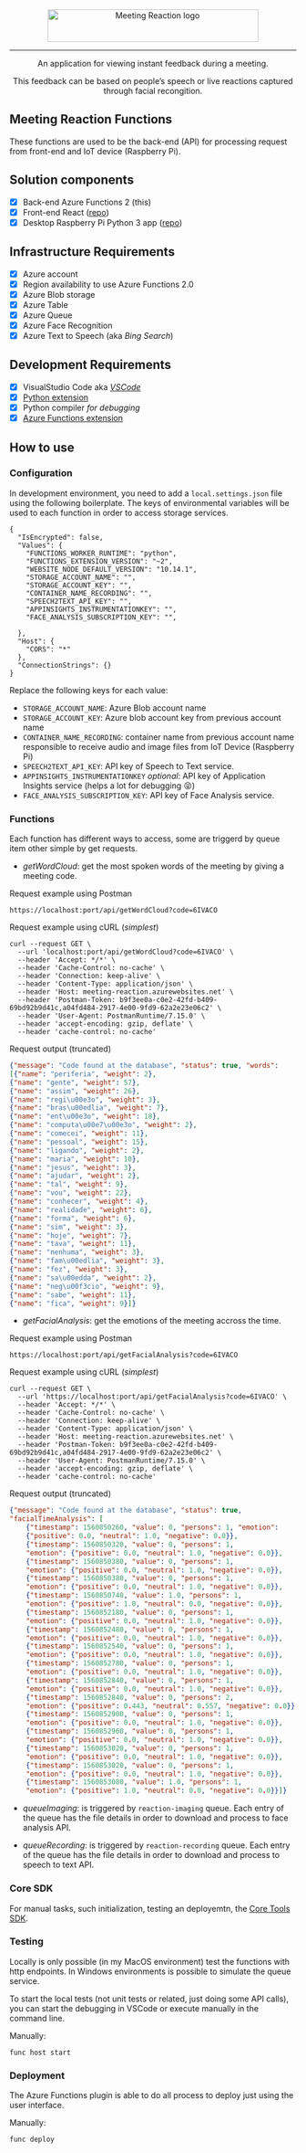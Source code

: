 <div align="center">
  <img src="images/logo_meeting_reaction.png" alt="Meeting Reaction logo" width="370" height="57" />

  ---
  An application for viewing instant feedback during a meeting.

  This feedback can be based on people’s speech or live reactions captured through facial recongition.
</div>


## Meeting Reaction Functions

These functions are used to be the back-end (API) for processing request from front-end and IoT device (Raspberry Pi).

## Solution components

- [x] Back-end Azure Functions 2 (this)
- [x] Front-end React ([repo](https://github.com/BeyondLabsEY/meeting-reaction-web))
- [x] Desktop Raspberry Pi Python 3 app ([repo](https://github.com/BeyondLabsEY/meeting-reaction-rasp))

## Infrastructure Requirements

- [x] Azure account
- [x] Region availability to use Azure Functions 2.0
- [x] Azure Blob storage
- [x] Azure Table
- [x] Azure Queue
- [x] Azure Face Recognition
- [x] Azure Text to Speech (aka _Bing Search_)
  
## Development Requirements

- [x] VisualStudio Code aka [_VSCode_](https://code.visualstudio.com/)
- [x] [Python extension](https://marketplace.visualstudio.com/items?itemName=ms-python.python)
- [x] Python compiler _for debugging_
- [x] [Azure Functions extension](https://marketplace.visualstudio.com/items?itemName=ms-azuretools.vscode-azurefunctions)

## How to use

### Configuration

In development environment, you need to add a ```local.settings.json``` file using the following boilerplate. The keys of environmental variables will be used to each function in order to access storage services.

```
{
  "IsEncrypted": false,
  "Values": {
    "FUNCTIONS_WORKER_RUNTIME": "python",
    "FUNCTIONS_EXTENSION_VERSION": "~2",
    "WEBSITE_NODE_DEFAULT_VERSION": "10.14.1",
    "STORAGE_ACCOUNT_NAME": "",
    "STORAGE_ACCOUNT_KEY": "",
    "CONTAINER_NAME_RECORDING": "",
    "SPEECH2TEXT_API_KEY": "",
    "APPINSIGHTS_INSTRUMENTATIONKEY": "",
    "FACE_ANALYSIS_SUBSCRIPTION_KEY": "",

  },
  "Host": {
    "CORS": "*"
  },
  "ConnectionStrings": {}
}
```

Replace the following keys for each value:

- ```STORAGE_ACCOUNT_NAME```: Azure Blob account name
- ```STORAGE_ACCOUNT_KEY```: Azure blob account key from previous account name
- ```CONTAINER_NAME_RECORDING```: container name from previous account name responsible to receive audio and image files from IoT Device (Raspberry Pi)
- ```SPEECH2TEXT_API_KEY```: API key of Speech to Text service.
- ```APPINSIGHTS_INSTRUMENTATIONKEY``` _optional_: API key of Application Insights service (helps a lot for debugging 😝)
- ```FACE_ANALYSIS_SUBSCRIPTION_KEY```: API key of Face Analysis service.

### Functions

Each function has different ways to access, some are triggerd by queue item other simple by get requests.

* *getWordCloud*: get the most spoken words of the meeting by giving a meeting code. 

Request example using Postman

```
https://localhost:port/api/getWordCloud?code=6IVACO
```

Request example using cURL (_simplest_)

```
curl --request GET \
  --url 'localhost:port/api/getWordCloud?code=6IVACO' \
  --header 'Accept: */*' \
  --header 'Cache-Control: no-cache' \
  --header 'Connection: keep-alive' \
  --header 'Content-Type: application/json' \
  --header 'Host: meeting-reaction.azurewebsites.net' \
  --header 'Postman-Token: b9f3ee0a-c0e2-42fd-b409-69bd92b9d41c,a04fd484-2917-4e00-9fd9-62a2e23e06c2' \
  --header 'User-Agent: PostmanRuntime/7.15.0' \
  --header 'accept-encoding: gzip, deflate' \
  --header 'cache-control: no-cache'
```

Request output (truncated)

```json
{"message": "Code found at the database", "status": true, "words": 
[{"name": "periferia", "weight": 2}, 
{"name": "gente", "weight": 57}, 
{"name": "assim", "weight": 26}, 
{"name": "regi\u00e3o", "weight": 3}, 
{"name": "bras\u00edlia", "weight": 7}, 
{"name": "ent\u00e3o", "weight": 18}, 
{"name": "computa\u00e7\u00e3o", "weight": 2}, 
{"name": "comecei", "weight": 11}, 
{"name": "pessoal", "weight": 15}, 
{"name": "ligando", "weight": 2}, 
{"name": "maria", "weight": 10}, 
{"name": "jesus", "weight": 3}, 
{"name": "ajudar", "weight": 2}, 
{"name": "tal", "weight": 9}, 
{"name": "vou", "weight": 22}, 
{"name": "conhecer", "weight": 4}, 
{"name": "realidade", "weight": 6}, 
{"name": "forma", "weight": 6}, 
{"name": "sim", "weight": 3}, 
{"name": "hoje", "weight": 7}, 
{"name": "tava", "weight": 11}, 
{"name": "nenhuma", "weight": 3}, 
{"name": "fam\u00edlia", "weight": 3}, 
{"name": "fez", "weight": 3}, 
{"name": "sa\u00edda", "weight": 2}, 
{"name": "neg\u00f3cio", "weight": 9}, 
{"name": "sabe", "weight": 11}, 
{"name": "fica", "weight": 9}]}
```

* *getFacialAnalysis*: get the emotions of the meeting accross the time. 

Request example using Postman

```
https://localhost:port/api/getFacialAnalysis?code=6IVACO
```

Request example using cURL (_simplest_)

```
curl --request GET \
  --url 'https://localhost:port/api/getFacialAnalysis?code=6IVACO' \
  --header 'Accept: */*' \
  --header 'Cache-Control: no-cache' \
  --header 'Connection: keep-alive' \
  --header 'Content-Type: application/json' \
  --header 'Host: meeting-reaction.azurewebsites.net' \
  --header 'Postman-Token: b9f3ee0a-c0e2-42fd-b409-69bd92b9d41c,a04fd484-2917-4e00-9fd9-62a2e23e06c2' \
  --header 'User-Agent: PostmanRuntime/7.15.0' \
  --header 'accept-encoding: gzip, deflate' \
  --header 'cache-control: no-cache'
```

Request output (truncated)

```json
{"message": "Code found at the database", "status": true, 
"facialTimeAnalysis": [
    {"timestamp": 1560850260, "value": 0, "persons": 1, "emotion": 
    {"positive": 0.0, "neutral": 1.0, "negative": 0.0}}, 
    {"timestamp": 1560850320, "value": 0, "persons": 1, 
    "emotion": {"positive": 0.0, "neutral": 1.0, "negative": 0.0}}, 
    {"timestamp": 1560850380, "value": 0, "persons": 1, 
    "emotion": {"positive": 0.0, "neutral": 1.0, "negative": 0.0}}, 
    {"timestamp": 1560850380, "value": 0, "persons": 1, 
    "emotion": {"positive": 0.0, "neutral": 1.0, "negative": 0.0}}, 
    {"timestamp": 1560850740, "value": 1.0, "persons": 1, 
    "emotion": {"positive": 1.0, "neutral": 0.0, "negative": 0.0}}, 
    {"timestamp": 1560852180, "value": 0, "persons": 1, 
    "emotion": {"positive": 0.0, "neutral": 1.0, "negative": 0.0}}, 
    {"timestamp": 1560852480, "value": 0, "persons": 1, 
    "emotion": {"positive": 0.0, "neutral": 1.0, "negative": 0.0}}, 
    {"timestamp": 1560852540, "value": 0, "persons": 1, 
    "emotion": {"positive": 0.0, "neutral": 1.0, "negative": 0.0}}, 
    {"timestamp": 1560852780, "value": 0, "persons": 1, 
    "emotion": {"positive": 0.0, "neutral": 1.0, "negative": 0.0}}, 
    {"timestamp": 1560852840, "value": 0, "persons": 1, 
    "emotion": {"positive": 0.0, "neutral": 1.0, "negative": 0.0}}, 
    {"timestamp": 1560852840, "value": 0, "persons": 2, 
    "emotion": {"positive": 0.443, "neutral": 0.557, "negative": 0.0}}, 
    {"timestamp": 1560852900, "value": 0, "persons": 1, 
    "emotion": {"positive": 0.0, "neutral": 1.0, "negative": 0.0}}, 
    {"timestamp": 1560852960, "value": 0, "persons": 1, 
    "emotion": {"positive": 0.0, "neutral": 1.0, "negative": 0.0}}, 
    {"timestamp": 1560853020, "value": 0, "persons": 1, 
    "emotion": {"positive": 0.0, "neutral": 1.0, "negative": 0.0}}, 
    {"timestamp": 1560853020, "value": 0, "persons": 1, 
    "emotion": {"positive": 0.0, "neutral": 1.0, "negative": 0.0}}, 
    {"timestamp": 1560853080, "value": 1.0, "persons": 1, 
    "emotion": {"positive": 1.0, "neutral": 0.0, "negative": 0.0}}]}
```

* *queueImaging*: is triggered by ```reaction-imaging``` queue. Each entry of the queue has the file details in order to download and process to face analysis API.

* *queueRecording*: is triggered by ```reaction-recording``` queue. Each entry of the queue has the file details in order to download and process to speech to text API.

### Core SDK

For manual tasks, such initialization, testing an deployemtn, the [Core Tools SDK](https://docs.microsoft.com/pt-br/azure/azure-functions/functions-run-local).

### Testing

Locally is only possible (in my MacOS environment) test the functions with http endpoints. In Windows environments is possible to simulate the queue service.

To start the local tests (not unit tests or related, just doing some API calls), you can start the debugging in VSCode or execute manually in the command line.

Manually:
```
func host start
```

### Deployment

The Azure Functions plugin is able to do all process to deploy just using the user interface.

Manually:
```
func deploy
```
